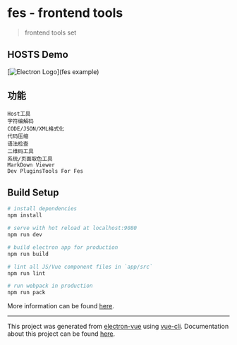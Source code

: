 # fes - frontend tools

> frontend tools set

## HOSTS Demo
[![Electron Logo](./docs/fes.gif)](fes example)

## 功能
```
Host工具
字符编解码
CODE/JSON/XML格式化
代码压缩
语法检查
二维码工具
系统/页面取色工具
MarkDown Viewer
Dev PluginsTools For Fes
```

## Build Setup

``` bash
# install dependencies
npm install

# serve with hot reload at localhost:9080
npm run dev

# build electron app for production
npm run build

# lint all JS/Vue component files in `app/src`
npm run lint

# run webpack in production
npm run pack
```
More information can be found [here](https://simulatedgreg.gitbooks.io/electron-vue/content/docs/npm_scripts.html).

---

This project was generated from [electron-vue](https://github.com/SimulatedGREG/electron-vue) using [vue-cli](https://github.com/vuejs/vue-cli). Documentation about this project can be found [here](https://simulatedgreg.gitbooks.io/electron-vue/content/index.html).
